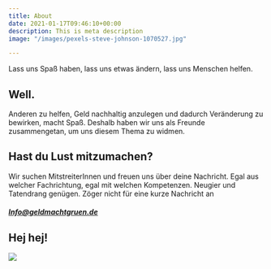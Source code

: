 ```yaml
---
title: About
date: 2021-01-17T09:46:10+00:00
description: This is meta description
image: "/images/pexels-steve-johnson-1070527.jpg"

---
```

Lass uns Spaß haben, lass uns etwas ändern, lass uns Menschen helfen.

## Well.

Anderen zu helfen, Geld nachhaltig anzulegen und dadurch Veränderung zu bewirken, macht Spaß. Deshalb haben wir uns als Freunde zusammengetan, um uns diesem Thema zu widmen.

## Hast du Lust mitzumachen?

Wir suchen MitstreiterInnen und freuen uns über deine Nachricht. Egal aus welcher Fachrichtung, egal mit welchen Kompetenzen. Neugier und Tatendrang genügen. Zöger nicht für eine kurze Nachricht an 

##### Info@geldmachtgruen.de

## Hej hej!

![](/images/pexels-eberhard-grossgasteiger-2088167-landscape.jpg)